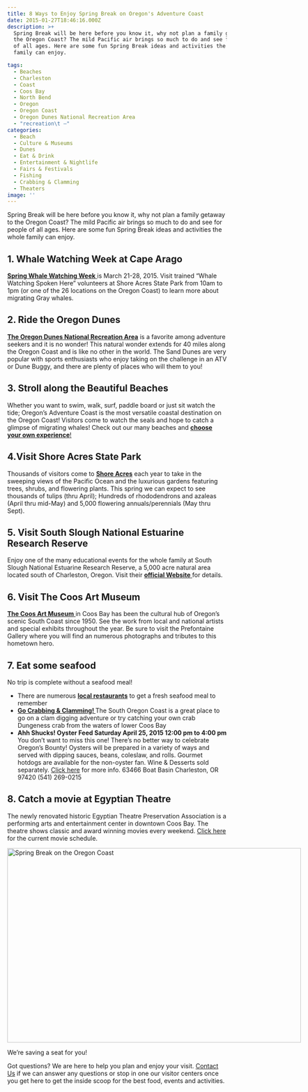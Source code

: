 ```yaml
---
title: 8 Ways to Enjoy Spring Break on Oregon's Adventure Coast
date: 2015-01-27T18:46:16.000Z
description: >+
  Spring Break will be here before you know it, why not plan a family getaway to
  the Oregon Coast? The mild Pacific air brings so much to do and see for people
  of all ages. Here are some fun Spring Break ideas and activities the whole
  family can enjoy.

tags:
  - Beaches
  - Charleston
  - Coast
  - Coos Bay
  - North Bend
  - Oregon
  - Oregon Coast
  - Oregon Dunes National Recreation Area
  - "recreation\t —"
categories:
  - Beach
  - Culture & Museums
  - Dunes
  - Eat & Drink
  - Entertainment & Nightlife
  - Fairs & Festivals
  - Fishing
  - Crabbing & Clamming
  - Theaters
image: ''
---
```

Spring Break will be here before you know it, why not plan a family getaway to the Oregon Coast? The mild Pacific air brings so much to do and see for people of all ages. Here are some fun Spring Break ideas and activities the whole family can enjoy.

## 1. Whale Watching Week at Cape Arago

<a href="http://whalespoken.org/" target="_blank"><strong>Spring Whale Watching Week</strong> </a>is March 21-28, 2015. Visit trained “Whale Watching Spoken Here” volunteers at Shore Acres State Park from 10am to 1pm (or one of the 26 locations on the Oregon Coast) to learn more about migrating Gray whales.

## 2. Ride the Oregon Dunes

**<a href="/featured-adventures/the-dunes/" target="_blank">The Oregon Dunes National Recreation Area</a>** is a favorite among adventure seekers and it is no wonder! This natural wonder extends for 40 miles along the Oregon Coast and is like no other in the world. The Sand Dunes are very popular with sports enthusiasts who enjoy taking on the challenge in an ATV or Dune Buggy, and there are plenty of places who will them to you!

## 3. Stroll along the Beautiful Beaches

Whether you want to swim, walk, surf, paddle board or just sit watch the tide; Oregon&#8217;s Adventure Coast is the most versatile coastal destination on the Oregon Coast! Visitors come to watch the seals and hope to catch a glimpse of migrating whales! Check out our many beaches and <a href="/activities/category/beach/" target="_blank"><strong>choose your own experience</strong>!</a>

## 4.Visit Shore Acres State Park

Thousands of visitors come to **<a href="http://www.shoreacres.net/" target="_blank">Shore Acres</a>** each year to take in the sweeping views of the Pacific Ocean and the luxurious gardens featuring trees, shrubs, and flowering plants. This spring we can expect to see thousands of tulips (thru April); Hundreds of rhododendrons and azaleas (April thru mid-May) and 5,000 flowering annuals/perennials (May thru Sept).

## 5. Visit South Slough National Estuarine Research Reserve

Enjoy one of the many educational events for the whole family at South Slough National Estuarine Research Reserve, a 5,000 acre natural area located south of Charleston, Oregon. Visit their <a href="http://www.oregon.gov/DSL/SSNERR/" target="_blank"><strong>official Website</strong> </a>for details.

## 6. Visit The Coos Art Museum

<a href="http://www.coosart.org/" target="_blank"><strong>The Coos Art Museum</strong> </a>in Coos Bay has been the cultural hub of Oregon’s scenic South Coast since 1950. See the work from local and national artists and special exhibits throughout the year. Be sure to visit the Prefontaine Gallery where you will find an numerous photographs and tributes to this hometown hero.

## 7. Eat some seafood

No trip is complete without a seafood meal!

* There are numerous **<a href="/eat-drink/" target="_blank">local restaurants</a>** to get a fresh seafood meal to remember
* **<a href="/trip-ideas/crabbing-and-clamming/" target="_blank">Go Crabbing & Clamming! </a>** The South Oregon Coast is a great place to go on a clam digging adventure or try catching your own crab Dungeness crab from the waters of lower Coos Bay
* **Ahh Shucks! Oyster Feed Saturday April 25, 2015 12:00 pm to 4:00 pm** You don’t want to miss this one! There’s no better way to celebrate Oregon’s Bounty! Oysters will be prepared in a variety of ways and served with dipping sauces, beans, coleslaw, and rolls. Gourmet hotdogs are available for the non-oyster fan. Wine & Desserts sold separately. <a href="/listings/ahh-shucks-oyster-feed/" target="_blank">Click here</a> for more info. 63466 Boat Basin Charleston, OR 97420 (541) 269-0215

## 8. Catch a movie at Egyptian Theatre

The newly renovated historic Egyptian Theatre Preservation Association is a performing arts and entertainment center in downtown Coos Bay. The theatre shows classic and award winning movies every weekend. <a href="http://egyptiantheatreoregon.com/current-month-events/" target="_blank">Click here</a> for the current movie schedule.

<div id="attachment_64609" style="width: 684px" class="wp-caption aligncenter">
  <img class="size-large wp-image-64609" src="/wp-content/uploads/2015/01/3Y53EswcajC72MUeuGnCuZRTJEKM-Z5qXoV1-WMRphU-9lm-va0uTy_soEmPJDNel8ahH0413ikPXoJPpmYmzQ-674x446.jpg" alt="Spring Break on the Oregon Coast" width="674" height="446" srcset="/wp-content/uploads/2015/01/3Y53EswcajC72MUeuGnCuZRTJEKM-Z5qXoV1-WMRphU-9lm-va0uTy_soEmPJDNel8ahH0413ikPXoJPpmYmzQ-674x446.jpg 674w, /wp-content/uploads/2015/01/3Y53EswcajC72MUeuGnCuZRTJEKM-Z5qXoV1-WMRphU-9lm-va0uTy_soEmPJDNel8ahH0413ikPXoJPpmYmzQ-200x133.jpg 200w, /wp-content/uploads/2015/01/3Y53EswcajC72MUeuGnCuZRTJEKM-Z5qXoV1-WMRphU-9lm-va0uTy_soEmPJDNel8ahH0413ikPXoJPpmYmzQ-254x168.jpg 254w, /wp-content/uploads/2015/01/3Y53EswcajC72MUeuGnCuZRTJEKM-Z5qXoV1-WMRphU-9lm-va0uTy_soEmPJDNel8ahH0413ikPXoJPpmYmzQ-120x80.jpg 120w, /wp-content/uploads/2015/01/3Y53EswcajC72MUeuGnCuZRTJEKM-Z5qXoV1-WMRphU-9lm-va0uTy_soEmPJDNel8ahH0413ikPXoJPpmYmzQ.jpg 1024w" sizes="(max-width: 674px) 100vw, 674px" />
  
  <p class="wp-caption-text">
    We&#8217;re saving a seat for you!
  </p>
</div>

Got questions? We are here to help you plan and enjoy your visit. <a href="http://www.oregonsadventurecoast.com/contact/" target="_blank">Contact Us</a> if we can answer any questions or stop in one our visitor centers once you get here to get the inside scoop for the best food, events and activities.

